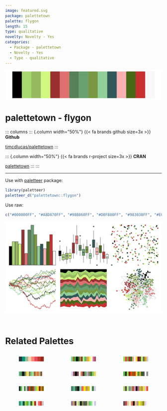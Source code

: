 ```yaml
---
image: featured.svg
package: palettetown
palette: flygon
length: 15
type: qualitative
novelty: Novelty - Yes
categories:
  - Package - palettetown
  - Novelty - Yes
  - Type - qualitative
---
```


![](featured.svg)

# palettetown - flygon 

::: columns
::: {.column width="50%"}
{{< fa brands github size=3x >}}
**Github**

[timcdlucas/palettetown](https://github.com/timcdlucas/palettetown)
:::

::: {.column width="50%"}
{{< fa brands r-project size=3x >}}
**CRAN**

[palettetown](https://CRAN.R-project.org/package=palettetown)
:::
:::

<hr> 

Use with [paletteer](https://emilhvitfeldt.github.io/paletteer/) package:

```r
library(paletteer)
paletteer_d("palettetown::flygon")
```

Use raw:

```r
c("#000000FF", "#A8D870FF", "#98B860FF", "#D0F880FF", "#983030FF", "#E07070FF", "#588058FF", "#68A070FF", "#789840FF", "#90D098FF", "#305858FF", "#F8B0B0FF", "#486818FF", "#C83030FF", "#F8F8F8FF")
``` 

![](examples.png) 

<br>

# Related Palettes

<div class="list" style="display: grid; grid-template-columns: auto auto auto;"> <figure class="figure">
<a href="../../awtools/a_palette/"> <img src="../../awtools/a_palette/featured.svg" style="width: 100%;" class="figure-img"></a>
</figure> <figure class="figure">
<a href="../../palettetown/tropius/"> <img src="../../palettetown/tropius/featured.svg" style="width: 100%;" class="figure-img"></a>
</figure> <figure class="figure">
<a href="../../palettetown/meganium/"> <img src="../../palettetown/meganium/featured.svg" style="width: 100%;" class="figure-img"></a>
</figure> <figure class="figure">
<a href="../../palettetown/kecleon/"> <img src="../../palettetown/kecleon/featured.svg" style="width: 100%;" class="figure-img"></a>
</figure> <figure class="figure">
<a href="../../palettetown/shiftry/"> <img src="../../palettetown/shiftry/featured.svg" style="width: 100%;" class="figure-img"></a>
</figure> <figure class="figure">
<a href="../../palettetown/natu/"> <img src="../../palettetown/natu/featured.svg" style="width: 100%;" class="figure-img"></a>
</figure> <figure class="figure">
<a href="../../palettetown/xatu/"> <img src="../../palettetown/xatu/featured.svg" style="width: 100%;" class="figure-img"></a>
</figure> <figure class="figure">
<a href="../../palettetown/rayquaza/"> <img src="../../palettetown/rayquaza/featured.svg" style="width: 100%;" class="figure-img"></a>
</figure> <figure class="figure">
<a href="../../palettetown/dustox/"> <img src="../../palettetown/dustox/featured.svg" style="width: 100%;" class="figure-img"></a>
</figure> <figure class="figure">
<a href="../../palettetown/bulbasaur/"> <img src="../../palettetown/bulbasaur/featured.svg" style="width: 100%;" class="figure-img"></a>
</figure> <figure class="figure">
<a href="../../palettetown/nuzleaf/"> <img src="../../palettetown/nuzleaf/featured.svg" style="width: 100%;" class="figure-img"></a>
</figure> <figure class="figure">
<a href="../../palettetown/wurmple/"> <img src="../../palettetown/wurmple/featured.svg" style="width: 100%;" class="figure-img"></a>
</figure> 
</div>
